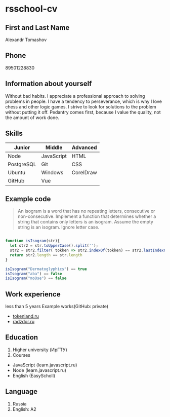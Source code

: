 # rsschool-cv

## First and Last Name
Alexandr Tomashov

## Phone
89501228830

## Information about yourself
Without bad habits. I appreciate a professional approach to solving problems in people. I have a tendency to perseverance, which is why I love chess and other logic games. I strive to look for solutions to the problem without putting it off.
Pedantry comes first, because I value the quality, not the amount of work done.

## Skills
Junior     |  Middle    | Advanced
-----------|------------|-------
Node       | JavaScript |  HTML
PostgreSQL | Git        |  CSS
Ubuntu     | Windows    | CorelDraw 
GitHub     | Vue        | 
## Example code



>An isogram is a word that has no repeating letters, consecutive or non-consecutive. Implement a function that determines whether a string that contains only letters is an isogram. Assume the empty string is an isogram. Ignore letter case.

```JavaScript

function isIsogram(str){
  let str2 = str.toUpperCase().split('');
  str2 = str2.filter( tokken => str2.indexOf(tokken) == str2.lastIndexOf(tokken))
  return str2.length == str.length
}

isIsogram("Dermatoglyphics") == true
isIsogram("aba") == false
isIsogram("moOse") == false 

```
## Work experience
less than 5 years
Example works(GitHub: private)
  - [tokenland.ru](https://tokenland.ru/)
  - [radzdor.ru](https://radzdor.ru/)

## Education
1. Higher university (ИрГТУ)
2. Courses
  - JavaScript (learn.javascript.ru) 
  - Node (learn.javascript.ru)
  - English (EasyScholl)

## Language
1. Russia
2. English: A2
